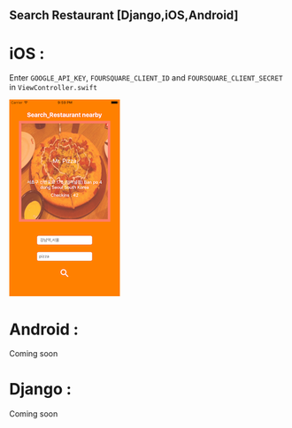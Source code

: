 Search Restaurant [Django,iOS,Android]
---

# iOS :

Enter `GOOGLE_API_KEY`, `FOURSQUARE_CLIENT_ID` and `FOURSQUARE_CLIENT_SECRET` in `ViewController.swift`

![search_restaurant_ios](images/ios_1.png)


# Android :

Coming soon

# Django :

Coming soon